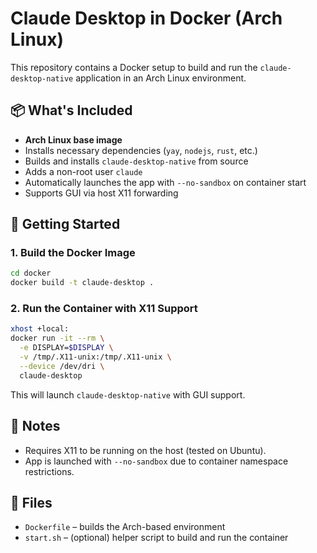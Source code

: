 # Claude Desktop in Docker (Arch Linux)

This repository contains a Docker setup to build and run the `claude-desktop-native` application in an Arch Linux environment.

## 📦 What's Included

- **Arch Linux base image**
- Installs necessary dependencies (`yay`, `nodejs`, `rust`, etc.)
- Builds and installs `claude-desktop-native` from source
- Adds a non-root user `claude`
- Automatically launches the app with `--no-sandbox` on container start
- Supports GUI via host X11 forwarding

## 🚀 Getting Started

### 1. Build the Docker Image
```bash
cd docker
docker build -t claude-desktop .
```

### 2. Run the Container with X11 Support
```bash
xhost +local:
docker run -it --rm \
  -e DISPLAY=$DISPLAY \
  -v /tmp/.X11-unix:/tmp/.X11-unix \
  --device /dev/dri \
  claude-desktop
```

This will launch `claude-desktop-native` with GUI support.

## 🐧 Notes

- Requires X11 to be running on the host (tested on Ubuntu).
- App is launched with `--no-sandbox` due to container namespace restrictions.

## 📁 Files

- `Dockerfile` – builds the Arch-based environment
- `start.sh` – (optional) helper script to build and run the container
